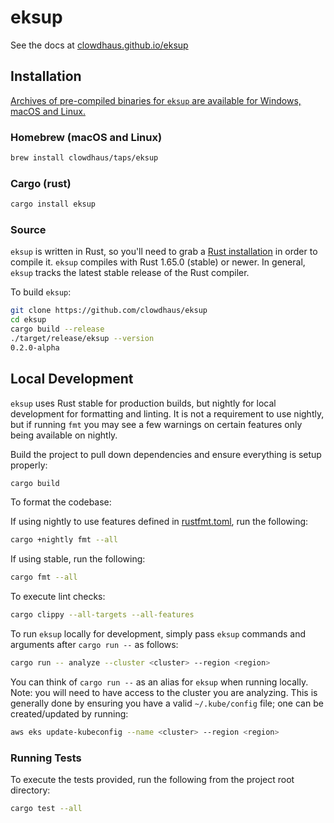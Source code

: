 # eksup

See the docs at [clowdhaus.github.io/eksup](https://clowdhaus.github.io/eksup/)

## Installation

[Archives of pre-compiled binaries for `eksup` are available for Windows, macOS and Linux.](https://github.com/clowdhaus/eksup/releases)

### Homebrew (macOS and Linux)

```sh
brew install clowdhaus/taps/eksup
```

### Cargo (rust)

```sh
cargo install eksup
```

### Source

`eksup` is written in Rust, so you'll need to grab a [Rust installation](https://www.rust-lang.org/) in order to compile it.
`eksup` compiles with Rust 1.65.0 (stable) or newer. In general, `eksup` tracks the latest stable release of the Rust compiler.

To build `eksup`:

```sh
git clone https://github.com/clowdhaus/eksup
cd eksup
cargo build --release
./target/release/eksup --version
0.2.0-alpha
```

## Local Development

`eksup` uses Rust stable for production builds, but nightly for local development for formatting and linting. It is not a requirement to use nightly, but if running `fmt` you may see a few warnings on certain features only being available on nightly.

Build the project to pull down dependencies and ensure everything is setup properly:

```sh
cargo build
```

To format the codebase:

If using nightly to use features defined in [rustfmt.toml](rustfmt.toml), run the following:

```sh
cargo +nightly fmt --all
```

If using stable, run the following:

```sh
cargo fmt --all
```

To execute lint checks:

```sh
cargo clippy --all-targets --all-features
```

To run `eksup` locally for development, simply pass `eksup` commands and arguments after `cargo run --` as follows:

```sh
cargo run -- analyze --cluster <cluster> --region <region>
```

You can think of `cargo run --` as an alias for `eksup` when running locally.
Note: you will need to have access to the cluster you are analyzing. This is generally done by ensuring you have a valid `~/.kube/config` file; one can be created/updated by running:

```sh
aws eks update-kubeconfig --name <cluster> --region <region>
```

### Running Tests

To execute the tests provided, run the following from the project root directory:

```sh
cargo test --all
```
